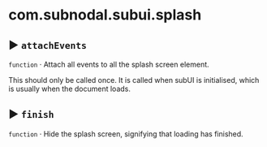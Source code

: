 # com.subnodal.subui.splash
## ▶️ `attachEvents`
`function` · Attach all events to all the splash screen element.


This should only be called once. It is called when subUI is
initialised, which is usually when the document loads.

## ▶️ `finish`
`function` · Hide the splash screen, signifying that loading has finished.